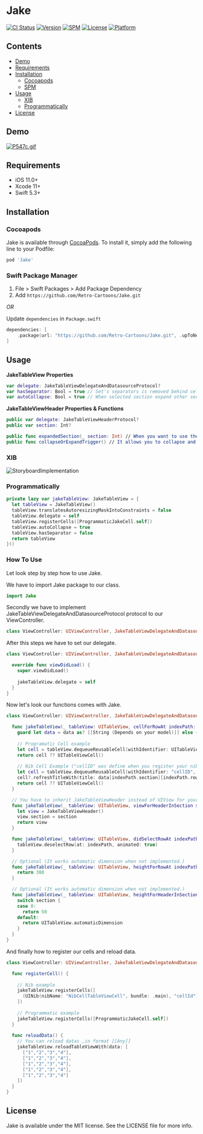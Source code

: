# Jake

[![CI Status](https://github.com/Retro-Cartoons/Jake/workflows/Jake%20CI/badge.svg?branch=main)](https://github.com/Retro-Cartoons/Jake/actions)
[![Version](https://img.shields.io/cocoapods/v/Jake.svg)](https://cocoapods.org/pods/Jake)
[![SPM](https://img.shields.io/badge/spm-compatible-brightgreen.svg)](https://swift.org/package-manager)
[![License](https://img.shields.io/cocoapods/l/Jake.svg)](https://github.com/Retro-Cartoons/Jake/blob/main/LICENSE)
[![Platform](https://img.shields.io/cocoapods/p/Jake.svg)](https://github.com/Retro-Cartoons/Jake)

## Contents

- [Demo](#demo)
- [Requirements](#requirements)
- [Installation](#installation)
  - [Cocoapods](#cocoapods)
  - [SPM](#swift-package-manager)
- [Usage](#usage)
  - [XIB](#xib)
  - [Programmatically](#programmatically)
- [License](#license)

## Demo

[![P547c.gif](https://i.im.ge/2021/08/19/P547c.gif)](https://im.ge/i/P547c)

## Requirements

- iOS 11.0+
- Xcode 11+
- Swift 5.3+

## Installation

### Cocoapods

Jake is available through [CocoaPods](https://cocoapods.org). To install
it, simply add the following line to your Podfile:

```ruby
pod 'Jake'
```

### Swift Package Manager

1. File > Swift Packages > Add Package Dependency
2. Add `https://github.com/Retro-Cartoons/Jake.git`

_OR_

Update `dependencies` in `Package.swift`
```swift
dependencies: [
    .package(url: "https://github.com/Retro-Cartoons/Jake.git", .upToNextMajor(from: "1.0.0"))
]
```

## Usage

**JakeTableView Properties**
```swift
var delegate: JakeTableViewDelegateAndDatasourceProtocol?
var hasSeparator: Bool = true // Set's separators is removed behind cells. When is set false removes separators.
var autoCollapse: Bool = true // When selected section expand other sections collapse automatically.
```

**JakeTableViewHeader Properties & Functions**
```swift
public var delegate: JakeTableViewHeaderProtocol?
public var section: Int?

public func expandedSection(_ section: Int) // When you want to use the autocollapse feature, it shows which header is expanded into the header.
public func collapseOrExpandTrigger() // It allows you to collapse and expand operations in the header.
```

### XIB

![StoryboardImplementation](https://live.staticflickr.com/65535/51387454199_aeb2553b77.jpg)


### Programmatically

```swift
private lazy var jakeTableView: JakeTableView = {
  let tableView = JakeTableView()
  tableView.translatesAutoresizingMaskIntoConstraints = false
  tableView.delegate = self
  tableView.registerCells([ProgrammaticJakeCell.self])
  tableView.autoCollapse = true
  tableView.hasSeparator = false
  return tableView
}()
```

### How To Use

Let look step by step how to use Jake. 

We have to import Jake package to our class.

```swift
import Jake
```

Secondly we have to implement JakeTableViewDelegateAndDatasourceProtocol protocol to our ViewController. 

```swift
class ViewController: UIViewController, JakeTableViewDelegateAndDatasourceProtocol { }
```

After this steps we have to set our delegate.

```swift
class ViewController: UIViewController, JakeTableViewDelegateAndDatasourceProtocol {

  override func viewDidLoad() {
    super.viewDidLoad()
    
    jakeTableView.delegate = self
  }
}
```

Now let's look our functions comes with Jake.

```swift
class ViewController: UIViewController, JakeTableViewDelegateAndDatasourceProtocol {

  func jakeTableView(_ tableView: UITableView, cellForRowAt indexPath: IndexPath, data: [[Any]]) -> UITableViewCell {
    guard let data = data as? [[String (Depends on your model)]] else { return UITableViewCell() }
    
    // Programatic Cell example
    let cell = tableView.dequeueReusableCell(withIdentifier: UITableViewCell.description)
    return cell ?? UITableViewCell()
    
    // Nib Cell Example ("cellID" was define when you register your nib cell in tableView)
    let cell = tableView.dequeueReusableCell(withIdentifier: "cellID", for: indexPath) as? NibCellTableViewCell
    cell?.refreshTitleWith(title: data[indexPath.section][indexPath.row])
    return cell ?? UITableViewCell()
  }

  // You have to inherit JakeTableViewHeader instead of UIView for your custom header view. isExpended property is inserted for reusable actions.
  func jakeTableView(_ tableView: UITableView, viewForHeaderInSection section: Int, isExpanded: Bool) -> JakeTableViewHeader? {
    let view = JakeTableViewHeader() 
    view.section = section
    return view
  }

  func jakeTableView(_ tableView: UITableView, didSelectRowAt indexPath: IndexPath) {
    tableView.deselectRow(at: indexPath, animated: true)
  }

  // Optional (It works automatic dimension when not implemented.)
  func jakeTableView(_ tableView: UITableView, heightForRowAt indexPath: IndexPath) -> CGFloat {
    return 300
  }

  // Optional (It works automatic dimension when not implemented.)
  func jakeTableView(_ tableView: UITableView, heightForHeaderInSection section: Int) -> CGFloat {
    switch section {
    case 0:
      return 50
    default:
      return UITableView.automaticDimension
    }
  }
}
```

And finally how to register our cells and reload data.

```swift
class ViewController: UIViewController, JakeTableViewDelegateAndDatasourceProtocol {

  func registerCell() {
  
    // Nib example
    jakeTableView.registerCells([
      (UINib(nibName: "NibCellTableViewCell", bundle: .main), "cellId") 
    ])
    
    // Programmatic example
    jakeTableView.registerCells([ProgrammaticJakeCell.self])
  }
  
  func reloadData() {
    // You can reload datas ,in format [[Any]]
    jakeTableView.reloadTableViewWith(data: [
      ["1","2","3","4"],
      ["1","2","3","4"],
      ["1","2","3","4"],
      ["1","2","3","4"],
      ["1","2","3","4"]
    ])
  }
}
```

## License

Jake is available under the MIT license. See the LICENSE file for more info.
